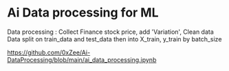 # Ai Data processing for ML 

Data processing : Collect Finance stock price, add 'Variation', Clean data
Data split on train_data and test_data then into X_train, y_train by batch_size

https://github.com/0xZee/Ai-DataProcessing/blob/main/ai_data_processing.ipynb
